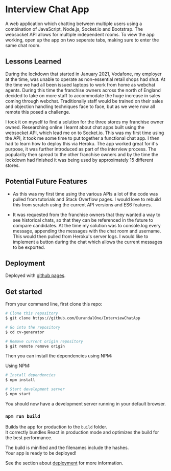 # Interview Chat App

A web application which chatting between multiple users using a combination of JavaScript, Node.js, Socket.io and Bootstrap. The websocket API allows for multiple independent rooms. To view the app working, open up the app on two seperate tabs, making sure to enter the same chat room.

## Lessons Learned

During the lockdown that started in January 2021, Vodafone, my employer at the time, was unable to operate as non-essential retail shops had shut. At the time we had all been issued laptops to work from home as webchat agents. During this time the franchise owners across the north of England decided to take on more staff to accommodate the huge increase in sales coming through webchat. Traditionally staff would be trained on their sales and objection handling techniques face to face, but as we were now all remote this posed a challenge.

I took it on myself to find a solution for the three stores my franchise owner owned. Researching online I learnt about chat apps built using the websocket API, which lead me on to Socket.io. This was my first time using the API, it took me some time to put together a functional chat app. I then had to learn how to deploy this via Heroku. The app worked great for it's purpose, it was further introduced as part of the interview process. The popularity then spread to the other franchise owners and by the time the lockdown had finished it was being used by approximately 15 different stores.

## Potential Future Features

- As this was my first time using the various APIs a lot of the code was pulled from tutorials and Stack Overflow pages. I would love to rebuild this from scratch using the current API versions and ES6 features.

- It was requested from the franchise owners that they wanted a way to see historical chats, so that they can be referenced in the future to compare candidates. At the time my solution was to console.log every message, appending the messages with the chat room and username. This would then pulled from Heroku's server logs. I would like to implement a button during the chat which allows the current messages to be exported.

## Deployment

Deployed with [github pages](https://pages.github.com/).

## Get started

From your command line, first clone this repo:

```bash
# Clone this repository
$ git clone https://github.com/DurandalOne/InterviewChatApp

# Go into the repository
$ cd cv-generator

# Remove current origin repository
$ git remote remove origin
```
Then you can install the dependencies using NPM:

Using NPM:

```bash
# Install dependencies
$ npm install

# Start development server
$ npm start
```
You should now have a development server running in your default browser.

### `npm run build`

Builds the app for production to the `build` folder.\
It correctly bundles React in production mode and optimizes the build for the best performance.

The build is minified and the filenames include the hashes.\
Your app is ready to be deployed!

See the section about [deployment](https://facebook.github.io/create-react-app/docs/deployment) for more information.
